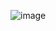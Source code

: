 ![image](https://user-images.githubusercontent.com/19681324/158212972-d61fdbd6-6e10-486e-abe6-6f7ed4179405.png)

